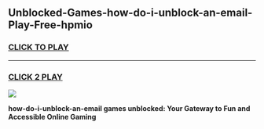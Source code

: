 
## Unblocked-Games-how-do-i-unblock-an-email-Play-Free-hpmio
<h3>
<a href="https://premium76.site?title=how-do-i-unblock-an-email&ref=19M">CLICK TO PLAY</a></h3>
<hr>

<h3>
<a href="https://premium76.site?title=how-do-i-unblock-an-email&ref=19M">CLICK 2 PLAY</a>
  
</h3>

<a href="https://premium76.site?title=how-do-i-unblock-an-email&ref=19M"><img src="https://clearcache.store/games.png"></a>


**how-do-i-unblock-an-email games unblocked: Your Gateway to Fun and Accessible Online Gaming**
